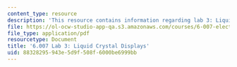```yaml
---
content_type: resource
description: 'This resource contains information regarding lab 3: Liquid crystal displays.'
file: https://ol-ocw-studio-app-qa.s3.amazonaws.com/courses/6-007-electromagnetic-energy-from-motors-to-lasers-spring-2011/88328295943e5d9f508f6000be6999bb_MIT6_007S11_lab3.pdf
file_type: application/pdf
resourcetype: Document
title: '6.007 Lab 3: Liquid Crystal Displays'
uid: 88328295-943e-5d9f-508f-6000be6999bb
---
```

